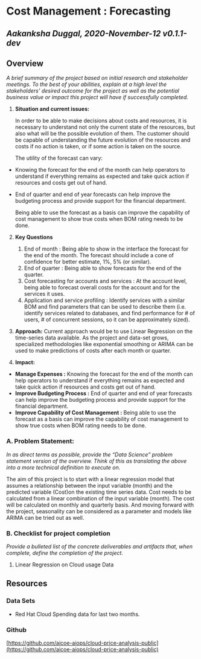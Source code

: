# Cost Management : Forecasting

## _Aakanksha Duggal,  2020-November-12 v0.1.1-dev_

## Overview

_A brief summary of the project based on initial research and stakeholder meetings. To the best of your abilities, explain at a high level the stakeholders’ desired outcome for the project as well as the potential business value or impact this project will have if successfully completed._

1. **Situation and current issues:**

    In order to be able to make decisions about costs and resources, it is necessary to understand not only the current state of the resources, but also what will be the possible evolution of them. The customer should be capable of understanding the future evolution of the resources and costs if no action is taken, or if some action is taken on the source.

    The utility of the forecast can vary:

*   Knowing the forecast for the end of the month can help operators to understand if everything remains as expected and take quick action if resources and costs get out of hand.
*   End of quarter and end of year forecasts can help improve the budgeting  process and provide support for the financial department.

    Being able to use the forecast as a basis can improve the capability of cost management to show true costs when BOM rating needs to be done.

2. **Key Questions**
    1. End of month : Being able to show in the interface the forecast for the end of the month. The forecast should include a cone of confidence for better estimate, 1%, 5% (or similar).
    2. End of quarter : Being able to show forecasts for the end of the quarter.
    3. Cost forecasting for accounts and services : At the account level, being able to forecast overall costs for the account and for the services it uses.
    4. Application and service profiling : Identify services with a similar BOM and find parameters that can be used to describe them (i.e. identify services related to databases, and find performance for # of users, # of concurrent sessions, so it can be approximately sized).

3. **Approach:**  Current approach would be to use Linear Regression on the time-series data available. As the project and data-set grows, specialized methodologies like exponential smoothing or ARIMA can be used to make predictions of costs after each month or quarter.

4. **Impact:**

*   **Manage Expenses :** Knowing the forecast for the end of the month can help operators to understand if everything remains as expected and take quick action if resources and costs get out of hand.
*   **Improve Budgeting Process :** End of quarter and end of year forecasts can help improve the budgeting  process and provide support for the financial department.
*   **Improve Capability of Cost Management :** Being able to use the forecast as a basis can improve the capability of cost management to show true costs when BOM rating needs to be done.

### A. Problem Statement:

_In as direct terms as possible, provide the “Data Science” problem statement version of the overview. Think of this as translating the above into a more technical definition to execute on._

The aim of this project is to start with a linear regression model that assumes a relationship between the input variable (month) and the predicted variable (Cost)on the existing time series data. Cost needs to be calculated from a linear combination of the input variable (month). The cost will be calculated on monthly and quarterly basis. And moving forward with the project, seasonality can be considered as a parameter and models like ARIMA can be tried out as well.

### B. Checklist for project completion

_Provide a bulleted list of the concrete deliverables and artifacts that, when complete, define the completion of the project._

1. Linear Regression on Cloud usage Data

## Resources

### Data Sets

*   Red Hat Cloud Spending data for last two months.

### Github

[https://github.com/aicoe-aiops/cloud-price-analysis-public](https://github.com/aicoe-aiops/cloud-price-analysis-public)
